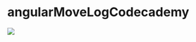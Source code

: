 # angularMoveLogCodecademy
<img src="https://cloud.githubusercontent.com/assets/19864300/19024757/7241ec90-8967-11e6-920d-0465878c1676.png"/>
